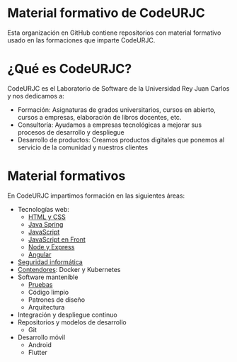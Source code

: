 # Material formativo de CodeURJC

Esta organización en GitHub contiene repositorios con material formativo usado en las formaciones que imparte CodeURJC.

# ¿Qué es CodeURJC?

CodeURJC es el Laboratorio de Software de la Universidad Rey Juan Carlos y nos dedicamos a:
* Formación: Asignaturas de grados universitarios, cursos en abierto, cursos a empresas, elaboración de libros docentes, etc.
* Consultoría: Ayudamos a empresas tecnológicas a mejorar sus procesos de desarrollo y despliegue
* Desarrollo de productos: Creamos productos digitales que ponemos al servicio de la comunidad y nuestros clientes

# Material formativos

En CodeURJC impartimos formación en las siguientes áreas:
* Tecnologías web:
  * [HTML y CSS](https://github.com/formacion-codeurjc/web-html-css)
  * [Java Spring](https://github.com/formacion-codeurjc/spring)
  * [JavaScript](https://github.com/formacion-codeurjc/javascript)
  * [JavaScript en Front](https://github.com/formacion-codeurjc/javascript-front)
  * [Node y Express](https://github.com/formacion-codeurjc/express)
  * [Angular](https://github.com/formacion-codeurjc/angular)
* [Seguridad informática](https://github.com/formacion-codeurjc/seguridad)
* [Contendores](https://github.com/formacion-codeurjc/contenedores): Docker y Kubernetes
* Software mantenible
  * [Pruebas](https://github.com/formacion-codeurjc/pruebas)
  * Código limpio
  * Patrones de diseño
  * Arquitectura
* Integración y despliegue continuo
* Repositorios y modelos de desarrollo
  * Git  
* Desarrollo móvil
  * Android
  * Flutter
